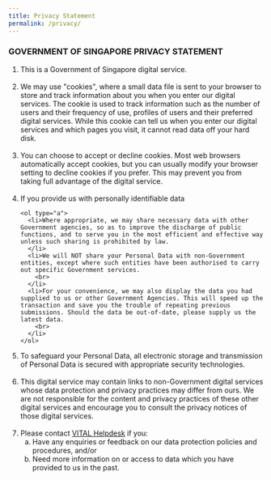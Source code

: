```yaml
---
title: Privacy Statement
permalink: /privacy/
---
```


### GOVERNMENT OF SINGAPORE PRIVACY STATEMENT

<ol>
  <li>This is a Government of Singapore digital service.
    <br>
    <br>
  </li>
  <li>
     We may use "cookies", where a small data file is sent to your browser to store and track information about you when you enter our digital services. The cookie is used to track information such as the number of users and their frequency of use, profiles of users and their preferred digital services. While this cookie can tell us when you enter our digital services and which pages you visit, it cannot read data off your hard disk.
      <br>
      <br>
   
  </li>
  <li>
     You can choose to accept or decline cookies. Most web browsers automatically accept cookies, but you can usually modify your browser setting to decline cookies if you prefer. This may prevent you from taking full advantage of the digital service.
      <br>
      <br>
   
  </li>
  <li>
    If you provide us with personally identifiable data
   
    <ol type="a">
      <li>Where appropriate, we may share necessary data with other Government agencies, so as to improve the discharge of public functions, and to serve you in the most efficient and effective way unless such sharing is prohibited by law.
      </li>
      <li>We will NOT share your Personal Data with non-Government entities, except where such entities have been authorised to carry out specific Government services.
        <br>
      </li>
      <li>For your convenience, we may also display the data you had supplied to us or other Government Agencies. This will speed up the transaction and save you the trouble of repeating previous submissions. Should the data be out-of-date, please supply us the latest data.
        <br>
      </li>
    </ol>
  </li>
  <li>
    To safeguard your Personal Data, all electronic storage and transmission of Personal Data is secured with appropriate security technologies.&nbsp;
      <br>
      <br>
   
  </li>
  <li>
    This digital service may contain links to non-Government digital services whose data protection and privacy practices may differ from ours. We are not responsible for the content and privacy practices of these other digital services and encourage you to consult the privacy notices of those digital services.&nbsp;      
      <br>
      <br>
   
  </li>
  <li>Please contact&nbsp;<a href="mailto:vital_helpdesk@vital.gov.sg">VITAL Helpdesk</a>&nbsp;if you:
    <ol type="a">
      <li>Have any enquiries or feedback on our data protection policies and procedures, and/or
      </li>
      <li>Need more information on or access to data which you have provided to us in the past.
      </li>
    </ol>
  </li>
</ol>
</div>